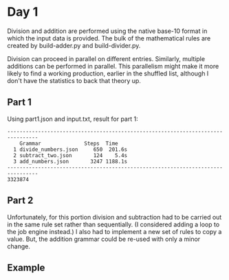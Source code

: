 # Day 1

Division and addition are performed using the native base-10 format in which the
input data is provided. The bulk of the mathematical rules are created by
build-adder.py and build-divider.py.

Division can proceed in parallel on different entries. Similarly, multiple additions
can be performed in parallel. This parallelism might make it more likely to find a
working production, earlier in the shuffled list, although I don't have the statistics
to back that theory up.

## Part 1

Using part1.json and input.txt, result for part 1:

```
--------------------------------------------------------------------------------
    Grammar              Steps  Time  
  1 divide_numbers.json     650  201.6s
  2 subtract_two.json       124    5.4s
  3 add_numbers.json       3247 1188.1s
--------------------------------------------------------------------------------
3323874
```

## Part 2

Unfortunately, for this portion division and subtraction had to be
carried out in the same rule set rather than sequentially.  (I considered
adding a loop to the job engine instead.)  I also had to implement a
new set of rules to copy a value. But, the addition grammar could be
re-used with only a minor change.


## Example

